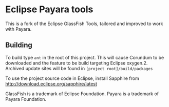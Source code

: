 # Eclipse Payara tools
This is a fork of the Eclipse GlassFish Tools, tailored and improved to work with Payara.

## Building

To build type `ant` in the root of this project. This will cause Corundum to be downloaded and the feature to be build targeting Eclipse oxygen.2. 
Archived update sites will be found in `[project root]/build/packages`

To use the project source code in Eclipse, install Sapphire from http://download.eclipse.org/sapphire/latest


GlassFish is a trademark of Eclipse Foundation.
Payara is a trademark of Payara Foundation.

